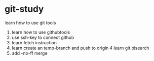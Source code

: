 # git-study
learn how to use git tools 

1. learn how to use githubtools
2. use ssh-key to connect github
3. learn fetch instruction
4. learn create an temp-branch and push to origin 
4 learn git bisearch 
5. add -no-ff merge
